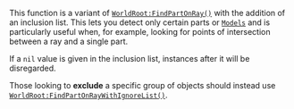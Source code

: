 This function is a variant of [`WorldRoot:FindPartOnRay()`](https://create.roblox.com/docs/reference/engine/classes/WorldRoot#FindPartOnRay) with the
addition of an inclusion list. This lets you detect only certain parts or
[`Models`](https://create.roblox.com/docs/reference/engine/classes/Model) and is particularly useful when, for example, looking
for points of intersection between a ray and a single part.

If a `nil` value is given in the inclusion list, instances after it will
be disregarded.

Those looking to **exclude** a specific group of objects should instead
use [`WorldRoot:FindPartOnRayWithIgnoreList()`](https://create.roblox.com/docs/reference/engine/classes/WorldRoot#FindPartOnRayWithIgnoreList).